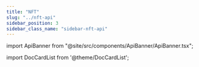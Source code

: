 ```yaml
---
title: "NFT"
slug: "../nft-api"
sidebar_position: 3
sidebar_class_name: "sidebar-nft-api"
---
```


import ApiBanner from "@site/src/components/ApiBanner/ApiBanner.tsx";

<ApiBanner />

import DocCardList from '@theme/DocCardList';

<DocCardList />
